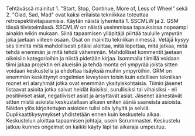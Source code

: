 Tehtävässä mainitut 1. "Start, Stop, Continue, More of, Less of Wheel" sekä 2. "Glad, Sad, Mad" ovat kaksi erilaista tekniikkaa toteuttaa retrospektiivitapaamisia. Käytän näistä lyhenteitä 1. SSCMLW ja 2. GSM tässä tiivistelmässä.
SSCMLW on näistä useimmissa tapauksissa nopeampi ainakin wikin mukaan. Siinä tapaamisen ylläpitäjä piirtää taululle ympyrän joka jaetaan viiteen osaan. Osat on mainittu tekniikan nimessä. Vetäjä kysyy siis tiimiltä mitä mahdollisesti pitäisi aloittaa, mitä lopettaa, mitä jatkaa, mitä tehdä enemmän ja mitä tehdä vähemmän. Mahdolliset kommentit jaetaan oikeisiin kategorioihin ja niistä pidetään kirjaa. Isommalla tiimillä voidaan tiimi jakaa projektin eri alueisiin ja tehdä monta eri ympyrää joista sitten voidaan keskustella ja ehdottaa lisäyksiä muihin ympyröihin.
GRM on enemmän keskittynyt ongelmien leveyteen toisin kuin edellisen tekniikan monet eri alaryhmät jotka ovat enemmän yksityiskohtaisia. Tiimin jäsenet listaavat asioita jotka saivat heidät iloisiksi, surullisiksi tai vihaisiksi - eli positiiviset asiat, negatiiviset asiat ja ärsyttävät asiat. Jäsenet äänestävät sitten mistä asioista keskustellaan alkaen eniten ääniä saaneista asioista. Näiden ylös kirjoitettujen asioiden tulisi olla lyhyitä ja selviä. Duplikaattikysymykset yhdistetään ennen kuin keskustelu alkaa. Keskustelun aloittaa tapaamisen johtaja, usein Scrummaster. Keskustelu jatkuu kunnes ongelmat on kaikki käyty läpi tai aikaraja umpeutuu.